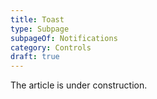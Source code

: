 ```yaml
---
title: Toast
type: Subpage
subpageOf: Notifications
category: Controls
draft: true
---
```


The article is under construction. 